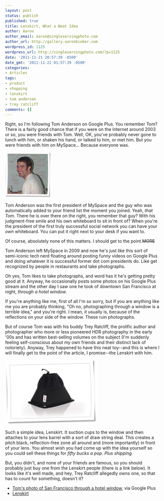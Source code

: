 ```yaml
---
layout: post
status: publish
published: true
title: Lenskirt, What a Neat Idea
author: Aaron
author_email: aaron@singleservingphoto.com
author_url: http://gallery.aaronbieber.com
wordpress_id: 1125
wordpress_url: http://singleservingphoto.com/?p=1125
date: '2011-11-21 20:57:39 -0500'
date_gmt: '2011-11-22 01:57:39 -0500'
categories:
- Articles
tags:
- product
- shopping
- lenskirt
- tom anderson
- trey ratcliff
comments: []
---
```

Right, so I'm following Tom Anderson on Google Plus. You remember Tom?
There is a fairly good chance that if you were on the Internet around
2003 or so, you were friends with Tom. Well, OK, you've probably never
gone to lunch with him, or shaken his hand, or talked to him, or met
him. But you were friends with him on MySpace... Because everyone was.

[![](/wp-content/uploads/2011/11/l-150x147.png "Tom Anderson")](/wp-content/uploads/2011/11/l.png)

Tom Anderson was the first president of MySpace and the guy who was
automatically added to your friend list the moment you joined. Yeah,
_that Tom_. There he is over there on the right, you remember that
guy? With his judgment-free smile and his own whiteboard to sit in front
of? When you're the president of the first truly successful social
network you can have your _own_ whiteboard. You can put it right next
to your desk if you want to.

Of course, absolutely none of this matters. I should get to the
point.~~MORE~~

Tom Anderson left MySpace in 2009 and now he's just like this sort of
semi-iconic tech nerd floating around posting funny videos on Google
Plus and doing whatever it is successful former dot com presidents do.
Like get recognized by people in restaurants and take photographs.

Oh yes, Tom likes to take photographs, and word has it he's getting
pretty good at it. Anyway, he occasionally posts some photos on his
Google Plus stream and the other day I saw one he took of downtown San
Francisco at night, _through a hotel window_.

If you're anything like me, first of all I'm so sorry, but if you are
anything like me you are probably thinking, "Oh no, photographing
through a window is a terrible idea," and you're right. I mean, it
usually is, because of the reflections on your side of the window. These
ruin photographs.

But of course Tom was with his buddy Trey Ratcliff, the prolific author
and photographer who more or less pioneered HDR photography in the early
'00s and has written best-selling volumes on the subject (I'm suddenly
feeling self-conscious about my own friends and their distinct lack of
notoriety). Anyway, Trey happened to have this neat toy--and this is
where I will finally get to the point of the article, I promise--the
Lenskirt with him.

[![](/wp-content/uploads/2011/11/lenskirt-19654-zoom-300x209.png "Lenskirt")](/wp-content/uploads/2011/11/lenskirt__19654_zoom-e1321926912358.jpg)

Such a simple idea, Lenskirt. It suction cups to the window and then
attaches to your lens barrel with a sort of draw string deal. This
creates a pitch black, reflection-free zone all around and (more
importantly) in front of your lens. You almost wish you had come up with
the idea yourself so you could sell these things for _fifty bucks a
pop_. _Plus shipping_.

But, you didn't, and none of your friends are famous, so you should
probably just buy one from the Lenskirt people (there is a link below).
It looks like it's well made, and hey, Trey Ratcliff allegedly owns one,
so that has to count for something, doesn't it?

* [Tom's photo of San Francisco through a hotel
window](https://plus.google.com/u/0/112063946124358686266/posts/fL9RmUd9bkg),
via Google Plus
 * [Lenskirt](http://www.lenskirt.com/)
